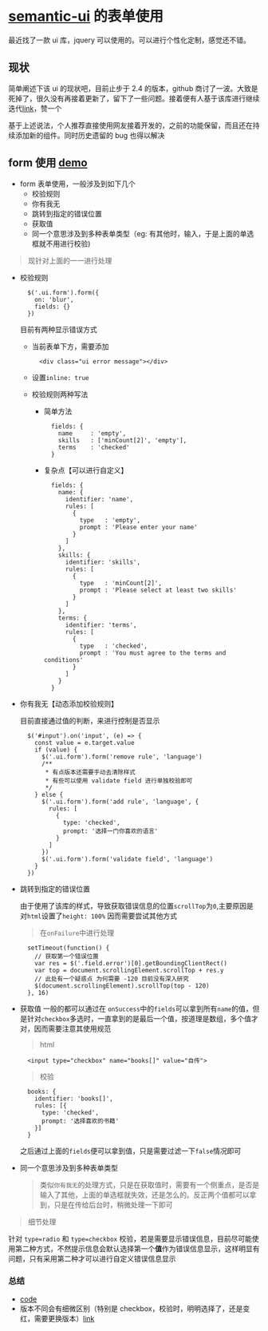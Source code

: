 # [semantic-ui](https://semantic-ui.com/) 的表单使用

最近找了一款 ui 库，jquery 可以使用的。可以进行个性化定制，感觉还不错。

## 现状

简单阐述下该 ui 的现状吧，目前止步于 2.4 的版本，github 商讨了一波。大致是死掉了，很久没有再接着更新了，留下了一些问题。接着便有人基于该库进行继续迭代[link](https://fomantic-ui.com/introduction/getting-started.html)，赞一个

基于上述说法，个人推荐直接使用网友接着开发的，之前的功能保留，而且还在持续添加新的组件。同时历史遗留的 bug 也得以解决

## form 使用 [demo](https://sinosaurus.github.io/example/semantic-ui/)

- form 表单使用，一般涉及到如下几个
  - 校验规则
  - 你有我无
  - 跳转到指定的错误位置
  - 获取值
  - 同一个意思涉及到多种表单类型（eg: 有其他时，输入，于是上面的单选框就不用进行校验)

> 现针对上面的一一进行处理

- 校验规则

  ```
    $('.ui.form').form({
      on: 'blur',
      fields: {}
    })
  ```

  目前有两种显示错误方式

  - 当前表单下方，需要添加
    ```
      <div class="ui error message"></div>
    ```
  - 设置`inline: true`

  * 校验规则两种写法

    - 简单方法
      ```
        fields: {
          name     : 'empty',
          skills   : ['minCount[2]', 'empty'],
          terms    : 'checked'
        }
      ```
    - 复杂点【可以进行自定义】
      ```
        fields: {
          name: {
            identifier: 'name',
            rules: [
              {
                type   : 'empty',
                prompt : 'Please enter your name'
              }
            ]
          },
          skills: {
            identifier: 'skills',
            rules: [
              {
                type   : 'minCount[2]',
                prompt : 'Please select at least two skills'
              }
            ]
          },
          terms: {
            identifier: 'terms',
            rules: [
              {
                type   : 'checked',
                prompt : 'You must agree to the terms and conditions'
              }
            ]
          }
        }
      ```

- 你有我无【动态添加校验规则】

  目前直接通过值的判断，来进行控制是否显示

  ```
    $('#input').on('input', (e) => {
      const value = e.target.value
      if (value) {
        $('.ui.form').form('remove rule', 'language')
        /**
         * 有点版本还需要手动去清除样式
         * 有些可以使用 validate field 进行单独校验即可
         */
      } else {
        $('.ui.form').form('add rule', 'language', {
          rules: [
            {
              type: 'checked',
              prompt: '选择一门你喜欢的语言'
            }
          ]
        })
        $('.ui.form').form('validate field', 'language')
      }
    })
  ```

- 跳转到指定的错误位置

  由于使用了该库的样式，导致获取错误信息的位置`scrollTop`为`0`,主要原因是对`html`设置了`height: 100%`
  因而需要尝试其他方式

  > 在`onFailure`中进行处理

  ```
    setTimeout(function() {
      // 获取第一个错误位置
      var res = $('.field.error')[0].getBoundingClientRect()
      var top = document.scrollingElement.scrollTop + res.y
      // 此处有一个疑惑点 为何需要 -120 目前没有深入研究
      $(document.scrollingElement).scrollTop(top - 120)
    }, 16)
  ```

* 获取值
  一般的都可以通过在 `onSuccess`中的`fields`可以拿到所有`name`的值，但是针对`checkbox`多选时，一直拿到的是最后一个值，按道理是数组，多个值才对，因而需要注意其使用规范

  > html

  ```
    <input type="checkbox" name="books[]" value="自传">
  ```

  > 校验

  ```
    books: {
      identifier: 'books[]',
      rules: [{
        type: 'checked',
        prompt: '选择喜欢的书籍'
      }]
    }
  ```

  之后通过上面的`fields`便可以拿到值，只是需要过滤一下`false`情况即可

- 同一个意思涉及到多种表单类型
  > 类似`你有我无`的处理方式，只是在获取值时，需要有一个侧重点，是否是输入了其他，上面的单选框就失效，还是怎么的。反正两个值都可以拿到，只是在传给后台时，稍微处理一下即可

> 细节处理

针对 `type=radio` 和 `type=checkbox` 校验，若是需要显示错误信息，目前尽可能使用第二种方式，不然提示信息会默认选择第一个**值**作为错误信息显示，这样明显有问题，只有采用第二种才可以进行自定义错误信息显示

### 总结

- [code](https://github.com/Sinosaurus/example/tree/master/semantic-ui)
- 版本不同会有细微区别（特别是 checkbox，校验时，明明选择了，还是变红，需要更换版本）[link](https://stackoverflow.com/questions/37029048/semantic-ui-checkbox-validation)
